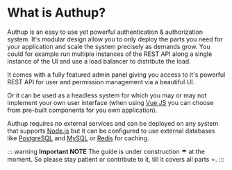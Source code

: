 # What is Authup?

Authup is an easy to use yet powerful authentication & authorization system. It's modular design allow you to only
deploy the parts you need for your application and scale the system precisely as demands grow. You could for example run 
multiple instances of the REST API along a single instance of the UI and use a load balancer to distribute the load.

It comes with a fully featured admin panel giving you access to it's powerful REST API for user and permission
management via a beautiful UI.

Or it can be used as a headless system for which you may or may not implement your own user interface (when
using [Vue JS](https://vuejs.org/) you can choose from pre-built components for you own application).

Authup requires no external services and can be deployed on any system that
supports [Node.js](https://nodejs.org/en/) but it can
be configured to use external databases like [PostgreSQL](https://www.postgresql.org/)
and [MySQL](https://www.mysql.com/) or [Redis](https://redis.io/) for caching.


::: warning **Important NOTE**
The guide is under construction ☂ at the moment. So please stay patient or contribute to it, till it covers all parts ⭐.
:::

